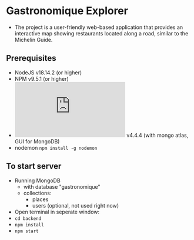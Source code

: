 # Gastronomique Explorer

- The project is a user-friendly web-based application that provides an interactive map showing restaurants located along a road, similar to the Michelin Guide.

## Prerequisites

- NodeJS v18.14.2 (or higher)
- NPM v9.5.1 (or higher)
- ![MongoDB for Windows](https://fastdl.mongodb.org/windows/mongodb-windows-x86_64-6.0.5-signed.msi) v4.4.4 (with mongo atlas, GUI for MongoDB)
- nodemon `npm install -g nodemon`

## To start server

- Running MongoDB
  - with database "gastronomique"
  - collections:
    - places
    - users (optional, not used right now)
- Open terminal in seperate window:
- `cd backend`
- `npm install`
- `npm start`
